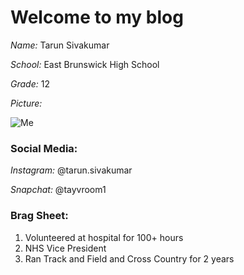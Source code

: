 # Welcome to my blog

*Name:* Tarun Sivakumar

*School:* East Brunswick High School

*Grade:* 12

*Picture:* 

![Me](https://user-images.githubusercontent.com/66543924/84462421-02e89180-ac3d-11ea-9947-e07b0eb780df.jpg)

### Social Media:

*Instagram:* @tarun.sivakumar

*Snapchat:* @tayvroom1

### Brag Sheet:
  1. Volunteered at hospital for 100+ hours
  2. NHS Vice President 
  3. Ran Track and Field and Cross Country for 2 years
